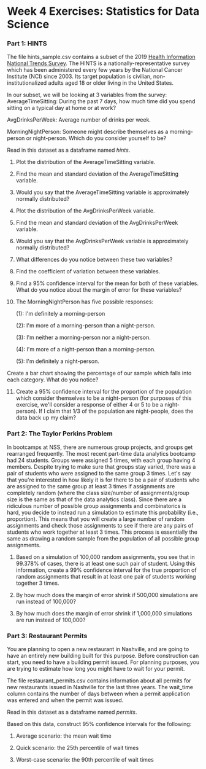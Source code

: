 # Week 4 Exercises: Statistics for Data Science

### Part 1: HINTS
 
The file hints_sample.csv contains a subset of the 2019 [Health Information National Trends Survey](https://hints.cancer.gov/). The HINTS is a nationally-representative survey which has been administered every few years by the National Cancer Institute (NCI) since 2003. Its target population is civilian, non-institutionalized adults aged 18 or older living in the United States.

In our subset, we will be looking at 3 variables from the survey:
AverageTimeSitting: During the past 7 days, how much time did you spend sitting on a typical day at home or at work?

AvgDrinksPerWeek: Average number of drinks per week.

MorningNightPerson: Someone might describe themselves as a morning-person or night-person. Which do you consider yourself to be?

Read in this dataset as a dataframe named *hints*.

1. Plot the distribution of the AverageTimeSitting variable.

2. Find the mean and standard deviation of the AverageTimeSitting variable.

3. Would you say that the AverageTimeSitting variable is approximately normally distributed?

4. Plot the distribution of the AvgDrinksPerWeek variable.

5. Find the mean and standard deviation of the AvgDrinksPerWeek variable.

6. Would you say that the AvgDrinksPerWeek variable is approximately normally distributed?

7. What differences do you notice between these two variables?

8. Find the coefficient of variation between these variables.

9. Find a 95\% confidence interval for the mean for both of these variables. What do you notice about the margin of error for these variables?

10. The MorningNightPerson has five possible responses:

    (1): I'm definitely a morning-person

    (2): I'm more of a morning-person than a night-person.

    (3): I'm neither a morning-person nor a night-person.

    (4): I'm more of a night-person than a morning-person.

    (5): I'm definitely a night-person.

Create a bar chart showing the percentage of our sample which falls into each category. What do you notice?

11. Create a 95\% confidence interval for the proportion of the population which consider themselves to be a night-person (for purposes of this exercise, we'll consider a response of either 4 or 5 to be a night-person).
If I claim that 1/3 of the population are night-people, does the data back up my claim?

### Part 2: The Taylor Perkins Problem 
In bootcamps at NSS, there are numerous group projects, and groups get rearranged frequently. The most recent part-time data analytics bootcamp had 24 students. Groups were assigned 5 times, with each group having 4 members. Despite trying to make sure that groups stay varied, there was a pair of students who were assigned to the same group 3 times. 
Let's say that you're interested in how likely it is for there to be a pair of students who are assigned to the same group at least 3 times if assignments are completely random (where the class size/number of assignments/group size is the same as that of the data analytics class). 
Since there are a ridiculous number of possible group assignments and combinatorics is hard, you decide to instead run a simulation to estimate this probability (i.e., proportion). This means that you will create a large number of random assignments and check those assignments to see if there are any pairs of students who work together at least 3 times. This process is essentially the same as drawing a random sample from the population of all possible group assignments. 

1. Based on a simulation of 100,000 random assignments, you see that in 99.378% of cases, there is at least one such pair of student. Using this information, create a 99% confidence interval for the true proportion of random assignments that result in at least one pair of students working together 3 times.

2. By how much does the margin of error shrink if 500,000 simulations are run instead of 100,000?

3. By how much does the margin of error shrink if 1,000,000 simulations are run instead of 100,000?

### Part 3: Restaurant Permits

You are planning to open a new restaurant in Nashville, and are going to have an entirely new building built for this purpose. Before construction can start, you need to have a building permit issued. For planning purposes, you are trying to estimate how long you might have to wait for your permit.

The file restaurant_permits.csv contains information about all permits for new restaurants issued in Nashville for the last three years. The wait_time column contains the number of days between when a permit application was entered and when the permit was issued.

Read in this dataset as a dataframe named *permits*.

Based on this data, construct 95% confidence intervals for the following:

1. Average scenario: the mean wait time

2. Quick scenario: the 25th percentile of wait times

3. Worst-case scenario: the 90th percentile of wait times
